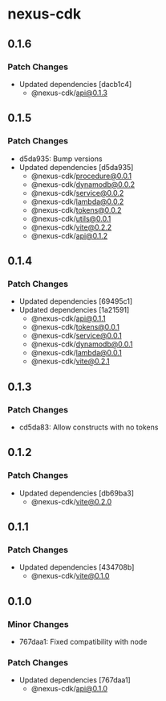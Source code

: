# nexus-cdk

## 0.1.6

### Patch Changes

- Updated dependencies [dacb1c4]
  - @nexus-cdk/api@0.1.3

## 0.1.5

### Patch Changes

- d5da935: Bump versions
- Updated dependencies [d5da935]
  - @nexus-cdk/procedure@0.0.1
  - @nexus-cdk/dynamodb@0.0.2
  - @nexus-cdk/service@0.0.2
  - @nexus-cdk/lambda@0.0.2
  - @nexus-cdk/tokens@0.0.2
  - @nexus-cdk/utils@0.0.1
  - @nexus-cdk/vite@0.2.2
  - @nexus-cdk/api@0.1.2

## 0.1.4

### Patch Changes

- Updated dependencies [69495c1]
- Updated dependencies [1a21591]
  - @nexus-cdk/api@0.1.1
  - @nexus-cdk/tokens@0.0.1
  - @nexus-cdk/service@0.0.1
  - @nexus-cdk/dynamodb@0.0.1
  - @nexus-cdk/lambda@0.0.1
  - @nexus-cdk/vite@0.2.1

## 0.1.3

### Patch Changes

- cd5da83: Allow constructs with no tokens

## 0.1.2

### Patch Changes

- Updated dependencies [db69ba3]
  - @nexus-cdk/vite@0.2.0

## 0.1.1

### Patch Changes

- Updated dependencies [434708b]
  - @nexus-cdk/vite@0.1.0

## 0.1.0

### Minor Changes

- 767daa1: Fixed compatibility with node

### Patch Changes

- Updated dependencies [767daa1]
  - @nexus-cdk/api@0.1.0
